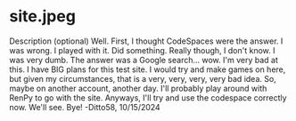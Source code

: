 # site.jpeg
Description (optional)
Well. First, I thought CodeSpaces were the answer. I was wrong. I played with it. Did something. Really though, I don't know. I was very dumb. The answer was a Google search... wow. I'm very bad at this. I have BIG plans for this test site. I would try and make games on here, but given my circumstances, that is a very, very, very, very bad idea. So, maybe on another account, another day. I'll probably play around with RenPy to go with the site. Anyways, I'll try and use the codespace correctly now. We'll see. Bye! -Ditto58, 10/15/2024
